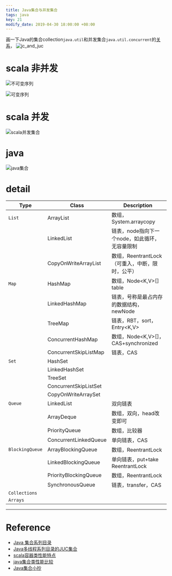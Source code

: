 ```yaml
---
title: Java集合与并发集合
tags: java
key: 21
modify_date: 2019-04-30 18:00:00 +08:00
---
```


画一下Java的集合collection`java.util`和并发集合`java.util.concurrent`的[关系](https://github.com/chenfh5/attachment/blob/master/xmind/jc_and_juc.xmind)，
![jc_and_juc](https://upload-images.jianshu.io/upload_images/2189341-eead5a0a5691f629.png)

# scala 非并发
![不可变序列](https://upload-images.jianshu.io/upload_images/2189341-f8839d4677fdf2ed.png)

![可变序列](https://upload-images.jianshu.io/upload_images/2189341-7462cc2458d3e94f.png)

# scala 并发
![scala并发集合](https://upload-images.jianshu.io/upload_images/2189341-563f918a57b1a753.png)

# java
![java集合](https://upload-images.jianshu.io/upload_images/2189341-d438fb2032e00a74.png)


# detail

|Type|Class|Description|
|---|---|---|
|`List`|ArrayList|数组，System.arraycopy|
||LinkedList|链表，node指向下一个node，如此循环，无容量限制|
||CopyOnWriteArrayList|数组，ReentrantLock（可重入，中断，限时，公平）|
|`Map`|HashMap|数组，Node<K,V>[] table|
||LinkedHashMap|链表，号称是最占内存的数据结构，newNode|
||TreeMap|链表，RBT，sort，Entry<K,V>|
||ConcurrentHashMap|数组，Node<K,V>[]，CAS+synchronized|
||ConcurrentSkipListMap|链表，CAS|
|`Set`|HashSet||
||LinkedHashSet||
||TreeSet||
||ConcurrentSkipListSet||
||CopyOnWriteArraySet||
|`Queue`|LinkedList|双向链表|
||ArrayDeque|数组，双向，head改变即可|
||PriorityQueue|数组，比较器|
||ConcurrentLinkedQueue|单向链表，CAS|
|`BlockingQueue`|ArrayBlockingQueue|数组，ReentrantLock|
||LinkedBlockingQueue|单向链表，put+take ReentrantLock|
||PriorityBlockingQueue|数组，ReentrantLock|
||SynchronousQueue|链表，transfer，CAS|
|`Collections`|||
|`Arrays`|||

----
# Reference
- [Java 集合系列目录](http://www.cnblogs.com/skywang12345/p/3323085.html)
- [Java多线程系列目录的JUC集合](http://www.cnblogs.com/skywang12345/p/java_threads_category.html)
- [scala容器类性能特点](https://docs.scala-lang.org/zh-cn/overviews/collections/performance-characteristics.html)
- [java集合类性能比较](https://blog.csdn.net/sd4015700/article/details/18553163)
- [Java集合小抄](http://calvin1978.blogcn.com/articles/collection.html)
